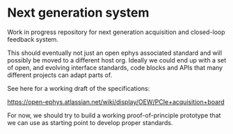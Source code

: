 # Next generation system
Work in progress repository for next generation acquisition and closed-loop
feedback system.

This should eventually not just an open ephys associated standard and will
possibly be moved to a different host org. Ideally we could end up with a set
of open, and evolving interface standards, code blocks and APIs that many
different projects can adapt parts of.

See here for a working draft of the specifications:

https://open-ephys.atlassian.net/wiki/display/OEW/PCIe+acquisition+board

For now, we should try to build a working proof-of-principle prototype that we
can use as starting point to develop proper standards.
